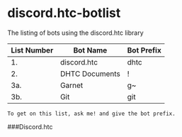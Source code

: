 # discord.htc-botlist
The listing of bots using the discord.htc library


| List Number  | Bot Name | Bot Prefix |
| ------------- | ------------- | ------------- |
| 1.  | discord.htc  | dhtc   |
| 2.  | DHTC Documents  | !   |
| 3a.  | Garnet  | g~   |
| 3b.  | Git  | git   |


```xl
To get on this list, ask me! and give the bot prefix.
```
###Discord.htc
